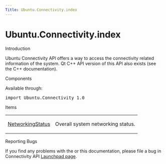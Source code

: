 ```yaml
---
Title: Ubuntu.Connectivity.index
---
```


# Ubuntu.Connectivity.index

<span class="subtitle"></span>
<!-- $$$index.html-description -->
<h0>Introduction</h0>
<p>Ubuntu Connectivity API offers a way to access the connectivity related information of the system. Qt C++ API version of this API also exists (see the C++ documentation).</p>
<h0>Components</h0>
<p>Available through:</p>
<pre class="cpp">import Ubuntu<span class="operator">.</span>Connectivity <span class="number">1.0</span></pre>
<h0>Items</h0>
<table class="annotated">
<tr class="odd topAlign"><td class="tblName"><p><a href="Ubuntu.Connectivity.NetworkingStatus.md">NetworkingStatus</a></p></td><td class="tblDescr"><p>Overall system networking status.</p></td></tr>
</table>
<h0>Reporting Bugs</h0>
<p>If you find any problems with the or this documentation, please file a bug in Connectivity API <a href="https://bugs.launchpad.net/connectivity-api">Launchpad page</a>.</p>
<!-- @@@index.html -->
<p class="naviNextPrevious footerNavi">
</p>
